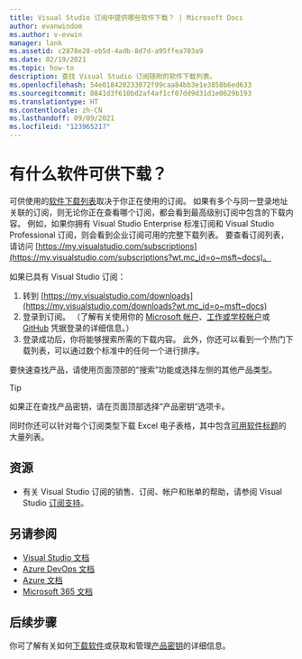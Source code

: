 ```yaml
---
title: Visual Studio 订阅中提供哪些软件下载？ | Microsoft Docs
author: evanwindom
ms.author: v-evwin
manager: lank
ms.assetid: c2878e28-eb5d-4adb-8d7d-a95ffea703a9
ms.date: 02/19/2021
ms.topic: how-to
description: 查找 Visual Studio 订阅随附的软件下载列表。
ms.openlocfilehash: 54e018420233072f99caa84bb3e1e3858b6ed633
ms.sourcegitcommit: 0841d3f610bd2af4af1cf07dd9d31d1e0629b193
ms.translationtype: HT
ms.contentlocale: zh-CN
ms.lasthandoff: 09/09/2021
ms.locfileid: "123965217"
---
```

# <a name="what-software-is-available-for-download"></a>有什么软件可供下载？

可供使用的[软件下载列表](https://download.microsoft.com/download/1/5/4/15454442-CF17-47B9-A65D-DF84EF88511B/Visual_Studio_by_Subscription_Level.xlsx)取决于你正在使用的订阅。  如果有多个与同一登录地址关联的订阅，则无论你正在查看哪个订阅，都会看到最高级别订阅中包含的下载内容。  例如，如果你拥有 Visual Studio Enterprise 标准订阅和 Visual Studio Professional 订阅，则会看到企业订阅可用的完整下载列表。  要查看订阅列表，请访问 [https://my.visualstudio.com/subscriptions](https://my.visualstudio.com/subscriptions?wt.mc_id=o~msft~docs)。

如果已具有 Visual Studio 订阅：
1. 转到 [https://my.visualstudio.com/downloads](https://my.visualstudio.com/downloads?wt.mc_id=o~msft~docs)
2. 登录到订阅。 （了解有关使用你的 [Microsoft 帐户](sign-in-msa.md)、[工作或学校帐户](sign-in-work.md)或 [GitHub](sign-in-github.md) 凭据登录的详细信息。）
3. 登录成功后，你将能够搜索所需的下载内容。  此外，你还可以看到一个热门下载列表，可以通过数个标准中的任何一个进行排序。

要快速查找产品，请使用页面顶部的“搜索”功能或选择左侧的其他产品类型。

> [!TIP]
> 如果正在查找产品密钥，请在页面顶部选择“产品密钥”选项卡。

同时你还可以针对每个订阅类型下载 Excel 电子表格，其中包含[可用软件标题](https://download.microsoft.com/download/1/5/4/15454442-CF17-47B9-A65D-DF84EF88511B/Visual_Studio_by_Subscription_Level.xlsx)的大量列表。

## <a name="resources"></a>资源 
- 有关 Visual Studio 订阅的销售、订阅、帐户和账单的帮助，请参阅 Visual Studio [订阅支持](https://aka.ms/vssubscriberhelp)。 

## <a name="see-also"></a>另请参阅
- [Visual Studio 文档](/visualstudio/)
- [Azure DevOps 文档](/azure/devops/)
- [Azure 文档](/azure/)
- [Microsoft 365 文档](/microsoft-365/)

## <a name="next-steps"></a>后续步骤
你可了解有关如何[下载软件](download-software.md)或获取和管理[产品密钥](product-keys.md)的详细信息。